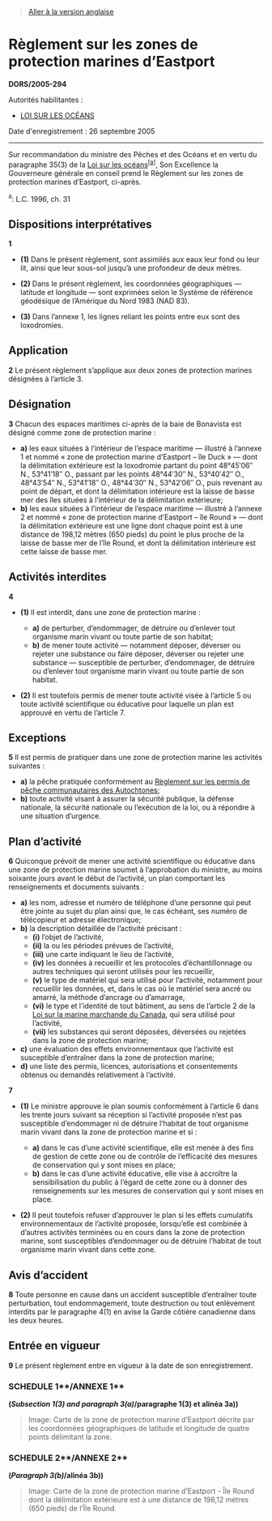 > [Aller à la version anglaise](/en/Regulations/Statutory%20Orders%20and%20Regulations/2005/294.md)

# Règlement sur les zones de protection marines d’Eastport

**DORS/2005-294**

Autorités habilitantes : 
- [LOI SUR LES OCÉANS](/fr/Lois/Lois%20du%20Canada/1996/ch.%2031.md)

Date d'enregistrement : 26 septembre 2005

----------

Sur recommandation du ministre des Pêches et des Océans et en vertu du paragraphe 35(3) de la [Loi sur les océans](/fr/Lois/Lois%20du%20Canada/1996/ch.%2031.md)<sup><a href='#footnotea_f'>[a]</a></sup>, Son Excellence la Gouverneure générale en conseil prend le Règlement sur les zones de protection marines d’Eastport, ci-après.

<a name='footnotea_f'><sup>a</sup></a>: L.C. 1996, ch. 31<br />




## Dispositions interprétatives


**1** 

- **(1)** Dans le présent règlement, sont assimilés aux eaux leur fond ou leur lit, ainsi que leur sous-sol jusqu’à une profondeur de deux mètres.

- **(2)** Dans le présent règlement, les coordonnées géographiques — latitude et longitude — sont exprimées selon le Système de référence géodésique de l’Amérique du Nord 1983 (NAD 83).

- **(3)** Dans l’annexe 1, les lignes reliant les points entre eux sont des loxodromies.




## Application


**2** Le présent règlement s’applique aux deux zones de protection marines désignées à l’article 3.




## Désignation


**3** Chacun des espaces maritimes ci-après de la baie de Bonavista est désigné comme zone de protection marine :
- **a)** les eaux situées à l’intérieur de l’espace maritime — illustré à l’annexe 1 et nommé « zone de protection marine d’Eastport – île Duck » — dont la délimitation extérieure est la loxodromie partant du point 48°45′06″ N., 53°41′18″ O., passant par les points 48°44′30″ N., 53°40′42″ O., 48°43′54″ N., 53°41′18″ O., 48°44′30″ N., 53°42′06″ O., puis revenant au point de départ, et dont la délimitation intérieure est la laisse de basse mer des îles situées à l’intérieur de la délimitation extérieure;
- **b)** les eaux situées à l’intérieur de l’espace maritime — illustré à l’annexe 2 et nommé « zone de protection marine d’Eastport – île Round » — dont la délimitation extérieure est une ligne dont chaque point est à une distance de 198,12 mètres (650 pieds) du point le plus proche de la laisse de basse mer de l’île Round, et dont la délimitation intérieure est cette laisse de basse mer.




## Activités interdites


**4** 

- **(1)** Il est interdit, dans une zone de protection marine :
	- **a)** de perturber, d’endommager, de détruire ou d’enlever tout organisme marin vivant ou toute partie de son habitat;
	- **b)** de mener toute activité — notamment déposer, déverser ou rejeter une substance ou faire déposer, déverser ou rejeter une substance — susceptible de perturber, d’endommager, de détruire ou d’enlever tout organisme marin vivant ou toute partie de son habitat.

- **(2)** Il est toutefois permis de mener toute activité visée à l’article 5 ou toute activité scientifique ou éducative pour laquelle un plan est approuvé en vertu de l’article 7.




## Exceptions


**5** Il est permis de pratiquer dans une zone de protection marine les activités suivantes :
- **a)** la pêche pratiquée conformément au [Règlement sur les permis de pêche communautaires des Autochtones](/fr/Règlements/Décrets,%20ordonnances%20et%20règlements%20statutaires/93/332.md);
- **b)** toute activité visant à assurer la sécurité publique, la défense nationale, la sécurité nationale ou l’exécution de la loi, ou à répondre à une situation d’urgence.




## Plan d’activité


**6** Quiconque prévoit de mener une activité scientifique ou éducative dans une zone de protection marine soumet à l’approbation du ministre, au moins soixante jours avant le début de l’activité, un plan comportant les renseignements et documents suivants :
- **a)** les nom, adresse et numéro de téléphone d’une personne qui peut être jointe au sujet du plan ainsi que, le cas échéant, ses numéro de télécopieur et adresse électronique;
- **b)** la description détaillée de l’activité précisant :
	- **(i)** l’objet de l’activité,
	- **(ii)** la ou les périodes prévues de l’activité,
	- **(iii)** une carte indiquant le lieu de l’activité,
	- **(iv)** les données à recueillir et les protocoles d’échantillonnage ou autres techniques qui seront utilisés pour les recueillir,
	- **(v)** le type de matériel qui sera utilisé pour l’activité, notamment pour recueillir les données, et, dans le cas où le matériel sera ancré ou amarré, la méthode d’ancrage ou d’amarrage,
	- **(vi)** le type et l’identité de tout bâtiment, au sens de l’article 2 de la [Loi sur la marine marchande du Canada](/fr/Lois/Lois%20révisées%20du%20Canada/S/S-9.md), qui sera utilisé pour l’activité,
	- **(vii)** les substances qui seront déposées, déversées ou rejetées dans la zone de protection marine;
- **c)** une évaluation des effets environnementaux que l’activité est susceptible d’entraîner dans la zone de protection marine;
- **d)** une liste des permis, licences, autorisations et consentements obtenus ou demandés relativement à l’activité.



**7** 

- **(1)** Le ministre approuve le plan soumis conformément à l’article 6 dans les trente jours suivant sa réception si l’activité proposée n’est pas susceptible d’endommager ni de détruire l’habitat de tout organisme marin vivant dans la zone de protection marine et si :
	- **a)** dans le cas d’une activité scientifique, elle est menée à des fins de gestion de cette zone ou de contrôle de l’efficacité des mesures de conservation qui y sont mises en place;
	- **b)** dans le cas d’une activité éducative, elle vise à accroître la sensibilisation du public à l’égard de cette zone ou à donner des renseignements sur les mesures de conservation qui y sont mises en place.

- **(2)** Il peut toutefois refuser d’approuver le plan si les effets cumulatifs environnementaux de l’activité proposée, lorsqu’elle est combinée à d’autres activités terminées ou en cours dans la zone de protection marine, sont susceptibles d’endommager ou de détruire l’habitat de tout organisme marin vivant dans cette zone.




## Avis d’accident


**8** Toute personne en cause dans un accident susceptible d’entraîner toute perturbation, tout endommagement, toute destruction ou tout enlèvement interdits par le paragraphe 4(1) en avise la Garde côtière canadienne dans les deux heures.




## Entrée en vigueur


**9** Le présent règlement entre en vigueur à la date de son enregistrement.




### SCHEDULE 1**/ANNEXE 1** 
**(*Subsection 1(3) and paragraph 3(a)*/paragraphe 1(3) et alinéa 3a))**
> Image: Carte de la zone de protection marine d’Eastport décrite par les coordonnées géographiques de latitude et longitude de quatre points délimitant la zone.




### SCHEDULE 2**/ANNEXE 2** 
**(*Paragraph 3(b)*/alinéa 3b))**
> Image: Carte de la zone de protection marine d’Eastport - Île Round dont la délimitation extérieure est à une distance de 198,12 mètres (650 pieds) de l’Île Round.



